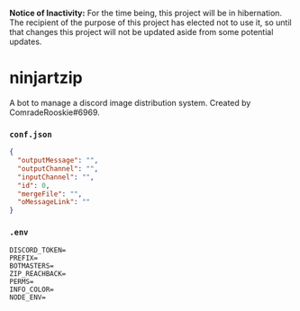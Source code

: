 **Notice of Inactivity:** For the time being, this project will be in hibernation. The recipient of the purpose of this project has elected not to use it, so until that changes this project will not be updated aside from some potential updates.

# ninjartzip

A bot to manage a discord image distribution system. Created by ComradeRooskie#6969.

### `conf.json`

```json
{
  "outputMessage": "",
  "outputChannel": "",
  "inputChannel": "",
  "id": 0,
  "mergeFile": "",
  "oMessageLink": ""
}
```

### `.env`

```env
DISCORD_TOKEN=
PREFIX=
BOTMASTERS=
ZIP_REACHBACK=
PERMS=
INFO_COLOR=
NODE_ENV=
```
